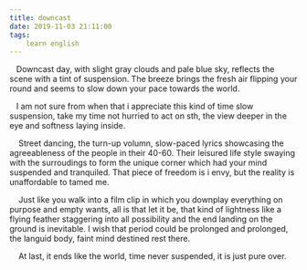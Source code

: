 ```yaml
---
title: downcast
date: 2019-11-03 21:11:00
tags:
    learn english
---
```

<p>&#xA0;&#xA0; Downcast day, with slight gray clouds and pale blue sky, reflects the scene with a tint of suspension. The breeze brings the fresh air flipping your round and seems to slow down your pace towards the world.</p><p>&#xA0;&#xA0; I am not sure from when that i appreciate this kind of time slow suspension, take my time not hurried to act on sth, the view deeper in the eye and softness laying inside.</p><p>&#xA0;&#xA0;&#xA0; Street dancing, the turn-up volumn, slow-paced lyrics&#xA0;showcasing the agreeableness of the people in their 40-60. Their leisured life style swaying with the surroudings to form the unique corner which&#xA0;had your mind suspended and tranquiled. That piece of freedom is i envy, but the reality is unaffordable to tamed me.</p><p>&#xA0;&#xA0;&#xA0; Just like you walk into a film clip in which you downplay everything on purpose and empty wants, all is that let it be, that kind of lightness like a flying feather staggering into all possibility and the end landing on the ground is inevitable. I wish that period could be prolonged and prolonged, the languid body, faint mind destined rest there.</p><p>&#xA0;&#xA0;&#xA0; At last, it ends like the world, time never suspended, it is just pure over.</p>